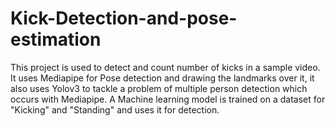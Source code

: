 # Kick-Detection-and-pose-estimation
This project is used to detect and count number of kicks in a sample video. It uses Mediapipe for Pose detection and drawing the landmarks over it, it also uses Yolov3 to tackle a problem of multiple person detection which occurs with Mediapipe. A Machine learning model is trained on a dataset for "Kicking" and "Standing" and uses it for detection.

